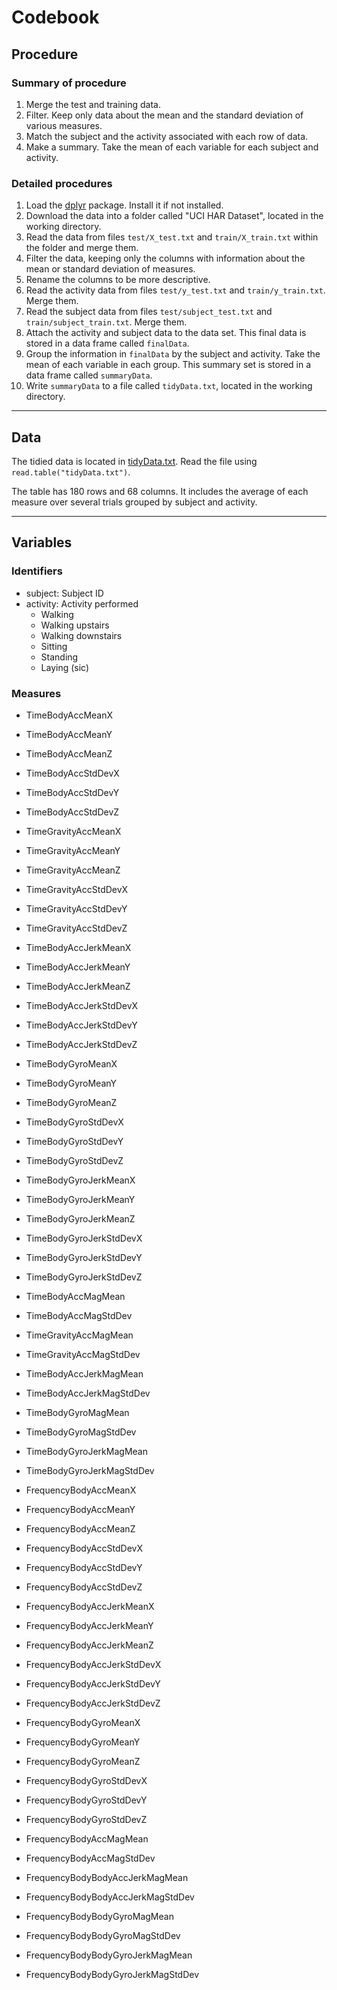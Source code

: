 # Codebook

## Procedure
### Summary of procedure
1. Merge the test and training data.
2. Filter. Keep only data about the mean and the standard deviation of various measures.
3. Match the subject and the activity associated with each row of data.
4. Make a summary. Take the mean of each variable for each subject and activity.

### Detailed procedures
1. Load the [dplyr](https://cran.rstudio.com/web/packages/dplyr/vignettes/introduction.html) package. Install it if not installed.
2. Download the data into a folder called "UCI HAR Dataset", located in the working directory.
3. Read the data from files `test/X_test.txt` and `train/X_train.txt` within the folder and merge them.
4. Filter the data, keeping only the columns with information about the mean or standard deviation of measures.
5. Rename the columns to be more descriptive.
6. Read the activity data from files `test/y_test.txt` and `train/y_train.txt`. Merge them.
7. Read the subject data from files `test/subject_test.txt` and `train/subject_train.txt`. Merge them.
8. Attach the activity and subject data to the data set. This final data is stored in a data frame called `finalData`.
9. Group the information in `finalData` by the subject and activity. Take the mean of each variable in each group. This summary set is stored in a data frame called `summaryData`.
10. Write `summaryData` to a file called `tidyData.txt`, located in the working directory.

----------

## Data
The tidied data is located in [tidyData.txt](https://github.com/mmking2048/UCI-HAR-tidy/blob/master/tidyData.txt). Read the file using `read.table("tidyData.txt")`.

The table has 180 rows and 68 columns. It includes the average of each measure over several trials grouped by subject and activity.

----------

## Variables
### Identifiers
- subject: Subject ID
- activity: Activity performed
    - Walking
    - Walking upstairs
    - Walking downstairs
    - Sitting
    - Standing
    - Laying (sic)

### Measures
- TimeBodyAccMeanX
- TimeBodyAccMeanY
- TimeBodyAccMeanZ
- TimeBodyAccStdDevX
- TimeBodyAccStdDevY
- TimeBodyAccStdDevZ
    
- TimeGravityAccMeanX
- TimeGravityAccMeanY
- TimeGravityAccMeanZ
- TimeGravityAccStdDevX
- TimeGravityAccStdDevY
- TimeGravityAccStdDevZ
    
- TimeBodyAccJerkMeanX
- TimeBodyAccJerkMeanY
- TimeBodyAccJerkMeanZ
- TimeBodyAccJerkStdDevX
- TimeBodyAccJerkStdDevY
- TimeBodyAccJerkStdDevZ
    
- TimeBodyGyroMeanX
- TimeBodyGyroMeanY
- TimeBodyGyroMeanZ
- TimeBodyGyroStdDevX
- TimeBodyGyroStdDevY
- TimeBodyGyroStdDevZ
    
- TimeBodyGyroJerkMeanX
- TimeBodyGyroJerkMeanY
- TimeBodyGyroJerkMeanZ
- TimeBodyGyroJerkStdDevX
- TimeBodyGyroJerkStdDevY
- TimeBodyGyroJerkStdDevZ
    
- TimeBodyAccMagMean
- TimeBodyAccMagStdDev

- TimeGravityAccMagMean
- TimeGravityAccMagStdDev

- TimeBodyAccJerkMagMean
- TimeBodyAccJerkMagStdDev

- TimeBodyGyroMagMean
- TimeBodyGyroMagStdDev

- TimeBodyGyroJerkMagMean
- TimeBodyGyroJerkMagStdDev

- FrequencyBodyAccMeanX
- FrequencyBodyAccMeanY
- FrequencyBodyAccMeanZ
- FrequencyBodyAccStdDevX
- FrequencyBodyAccStdDevY
- FrequencyBodyAccStdDevZ

- FrequencyBodyAccJerkMeanX
- FrequencyBodyAccJerkMeanY
- FrequencyBodyAccJerkMeanZ
- FrequencyBodyAccJerkStdDevX
- FrequencyBodyAccJerkStdDevY
- FrequencyBodyAccJerkStdDevZ

- FrequencyBodyGyroMeanX
- FrequencyBodyGyroMeanY
- FrequencyBodyGyroMeanZ
- FrequencyBodyGyroStdDevX
- FrequencyBodyGyroStdDevY
- FrequencyBodyGyroStdDevZ

- FrequencyBodyAccMagMean
- FrequencyBodyAccMagStdDev

- FrequencyBodyBodyAccJerkMagMean
- FrequencyBodyBodyAccJerkMagStdDev

- FrequencyBodyBodyGyroMagMean
- FrequencyBodyBodyGyroMagStdDev

- FrequencyBodyBodyGyroJerkMagMean
- FrequencyBodyBodyGyroJerkMagStdDev

